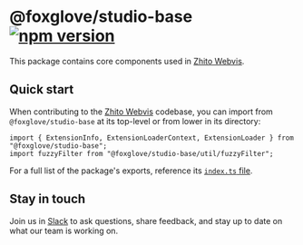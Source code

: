 # @foxglove/studio-base &nbsp; [![npm version](https://img.shields.io/npm/v/@foxglove/studio-base.svg?style=flat)](https://www.npmjs.com/package/@foxglove/studio-base)

This package contains core components used in [Zhito Webvis](https://github.com/foxglove/studio).

## Quick start

When contributing to the [Zhito Webvis](https://github.com/foxglove/studio) codebase, you can import from `@foxglove/studio-base` at its top-level or from lower in its directory:

```
import { ExtensionInfo, ExtensionLoaderContext, ExtensionLoader } from "@foxglove/studio-base";
import fuzzyFilter from "@foxglove/studio-base/util/fuzzyFilter";
```

For a full list of the package's exports, reference its [`index.ts` file](https://github.com/foxglove/studio/blob/main/packages/studio-base/src/index.ts).

## Stay in touch

Join us in [Slack](https://foxglove.dev/join-slack) to ask questions, share feedback, and stay up to date on what our team is working on.
